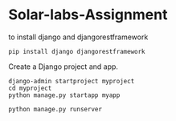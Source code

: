 # Solar-labs-Assignment

to install django and djangorestframework
```
pip install django djangorestframework
```

Create a Django project and app.
```
django-admin startproject myproject
cd myproject
python manage.py startapp myapp
```
```
python manage.py runserver
```
